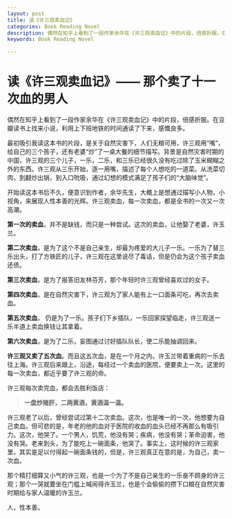 ```yaml
---
layout: post
title: 读《许三观卖血记》
categories: Book Reading Novel
description: 偶然在知乎上看到了一段作家余华在《许三观卖血记》中的片段，倍感折服。在豆瓣读书上找来小说，利用上下班地铁的时间通读了下来，感慨良多。
keywords: Book Reading Novel

---
```


# 读《许三观卖血记》—— 那个卖了十一次血的男人

偶然在知乎上看到了一段作家余华在《许三观卖血记》中的片段，倍感折服。在豆瓣读书上找来小说，利用上下班地铁的时间通读了下来，感慨良多。



最初吸引我读这本书的片段，是关于自然灾害下，人们无粮可用，许三观用“嘴”，给自己的三个孩子，还有老婆“炒”了一桌大餐的细节描写。背景是自然灾害时期的中国，许三观的三个儿子，一乐，二乐，和三乐已经很久没有吃过除了玉米糊糊之外的东西。许三观从三乐开始，逐一用嘴，描述了每个人想吃的一道菜。从洗菜切肉，到翻炒出锅，到入口吮吸，通过幻想的模式满足了孩子们的“大脑味觉”。



开始读这本书后不久，便意识到作者，余华先生，大概上是想通过描写小人物，小视角，来展现人性本善的光辉。许三观卖血，每一次卖血，都是全书的一次又一次高潮。

**第一次的卖血**，并不是缺钱，而只是一种尝试。这次的卖血，让他娶了老婆，许玉兰。

**第二次卖血**，是为了这个不是自己亲生，却最为疼爱的大儿子一乐。一乐为了替三乐出头，打了方铁匠的儿子，许三观在这里说尽了毒话，但是仍会为这个孩子卖血还债。

**第三次卖血**，是为了报答旧友林芬芳，那个年轻时许三观曾经喜欢过的女子。

**第四次卖血**，是在自然灾害下，许三观为了家人能有上一口面条可吃，再次去卖血。

**第五次卖血**， 仍是为了一乐。孩子们下乡插队，一乐回家探望临走，许三观送一乐半道上卖血换钱让其拿着。

**第六次卖血**，是为了二乐，妄图通过讨好插队队长，使二乐能抽调回来。

**许三观又卖了五次血**。而且这五次血，是在一个月之内。许玉兰带着重病的一乐去往上海。许三观后来跟上，沿途，每经过一个卖血的医院，便要卖上一次。这里的每一次卖血，都近乎要了许三观的命。



许三观每次卖完血，都会去胜利饭店：

> **一盘炒猪肝，二两黄酒，黄酒温一温。**



许三观老了以后，曾经尝试过第十二次卖血。这次，也是唯一的一次，他想要为自己卖血。但可悲的是，年老的他的血对于医院的收血的血头已经不再那么有吸引力。这次，他哭了。一个男人，饥荒，他没有哭；疾病，他没有哭；革命迫害，他没有哭。老来到头，为了能吃上一碗面条，他哭了。事实上，这时候的许三观家里，其实是足以付得起一碗面条钱的，但是，许三观真正在意的是，为自己，卖一次血。



那个精打细算又小气的许三观，也是一个为了不是自己亲生的一乐奋不顾身的许三观；那个一哭就要坐在门槛上喊闹得许玉兰，也是个会偷偷的攒下口粮在自然灾害时期给与家人温暖的许玉兰。



人，性本善。